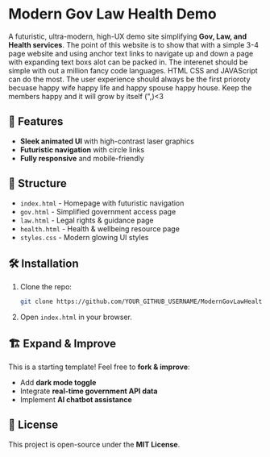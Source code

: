 # Modern Gov Law Health Demo

A futuristic, ultra-modern, high-UX demo site simplifying **Gov, Law, and Health services**. The point of this website is to show that with a simple 3-4 page website and using anchor text links to navigate up and down a page with expanding text boxs alot can be packed in. The interenet should be simple with out a million fancy code languages. HTML CSS and JAVAScript can do the most. The user experience should always be the first prioroty becuase happy wife happy life and happy spouse happy house. Keep the members happy and it will grow by itself (",)<3

## 🚀 Features

- **Sleek animated UI** with high-contrast laser graphics
- **Futuristic navigation** with circle links
- **Fully responsive** and mobile-friendly

## 📂 Structure

- `index.html` - Homepage with futuristic navigation
- `gov.html` - Simplified government access page
- `law.html` - Legal rights & guidance page
- `health.html` - Health & wellbeing resource page
- `styles.css` - Modern glowing UI styles

## 🛠️ Installation

1. Clone the repo:
   ```sh
   git clone https://github.com/YOUR_GITHUB_USERNAME/ModernGovLawHealthDemo.git
   ```
2. Open `index.html` in your browser.

## 🏗️ Expand & Improve

This is a starting template! Feel free to **fork & improve**:

- Add **dark mode toggle**
- Integrate **real-time government API data**
- Implement **AI chatbot assistance**

## 📜 License

This project is open-source under the **MIT License**.
